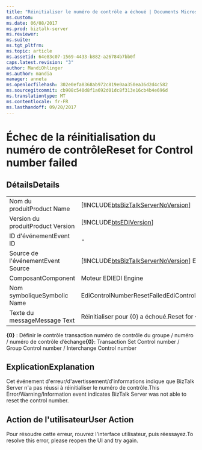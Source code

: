 ```yaml
---
title: "Réinitialiser le numéro de contrôle a échoué | Documents Microsoft"
ms.custom: 
ms.date: 06/08/2017
ms.prod: biztalk-server
ms.reviewer: 
ms.suite: 
ms.tgt_pltfrm: 
ms.topic: article
ms.assetid: 64e83c07-1569-4433-b882-a26784b7bb0f
caps.latest.revision: "3"
author: MandiOhlinger
ms.author: mandia
manager: anneta
ms.openlocfilehash: 302e0efa8368ab972c819e0aa350ea36d2d4c582
ms.sourcegitcommit: cb908c540d8f1a692d01dc8f313e16cb4b4e696d
ms.translationtype: MT
ms.contentlocale: fr-FR
ms.lasthandoff: 09/20/2017
---
```

# <a name="reset-for-control-number-failed"></a><span data-ttu-id="d6fdb-102">Échec de la réinitialisation du numéro de contrôle</span><span class="sxs-lookup"><span data-stu-id="d6fdb-102">Reset for Control number failed</span></span>
## <a name="details"></a><span data-ttu-id="d6fdb-103">Détails</span><span class="sxs-lookup"><span data-stu-id="d6fdb-103">Details</span></span>  
  
|||  
|-|-|  
|<span data-ttu-id="d6fdb-104">Nom du produit</span><span class="sxs-lookup"><span data-stu-id="d6fdb-104">Product Name</span></span>|[!INCLUDE[btsBizTalkServerNoVersion](../includes/btsbiztalkservernoversion-md.md)]|  
|<span data-ttu-id="d6fdb-105">Version du produit</span><span class="sxs-lookup"><span data-stu-id="d6fdb-105">Product Version</span></span>|[!INCLUDE[btsEDIVersion](../includes/btsediversion-md.md)]|  
|<span data-ttu-id="d6fdb-106">ID d'événement</span><span class="sxs-lookup"><span data-stu-id="d6fdb-106">Event ID</span></span>|-|  
|<span data-ttu-id="d6fdb-107">Source de l'événement</span><span class="sxs-lookup"><span data-stu-id="d6fdb-107">Event Source</span></span>|[!INCLUDE[btsBizTalkServerNoVersion](../includes/btsbiztalkservernoversion-md.md)]<span data-ttu-id="d6fdb-108"> EDI</span><span class="sxs-lookup"><span data-stu-id="d6fdb-108"> EDI</span></span>|  
|<span data-ttu-id="d6fdb-109">Composant</span><span class="sxs-lookup"><span data-stu-id="d6fdb-109">Component</span></span>|<span data-ttu-id="d6fdb-110">Moteur EDI</span><span class="sxs-lookup"><span data-stu-id="d6fdb-110">EDI Engine</span></span>|  
|<span data-ttu-id="d6fdb-111">Nom symbolique</span><span class="sxs-lookup"><span data-stu-id="d6fdb-111">Symbolic Name</span></span>|<span data-ttu-id="d6fdb-112">EdiControlNumberResetFailed</span><span class="sxs-lookup"><span data-stu-id="d6fdb-112">EdiControlNumberResetFailed</span></span>|  
|<span data-ttu-id="d6fdb-113">Texte du message</span><span class="sxs-lookup"><span data-stu-id="d6fdb-113">Message Text</span></span>|<span data-ttu-id="d6fdb-114">Réinitialiser pour {0} a échoué.</span><span class="sxs-lookup"><span data-stu-id="d6fdb-114">Reset for {0} failed.</span></span>|  
  
 <span data-ttu-id="d6fdb-115">**{0}** : Définir le contrôle transaction numéro de contrôle du groupe / numéro / numéro de contrôle d’échange</span><span class="sxs-lookup"><span data-stu-id="d6fdb-115">**{0}**: Transaction Set Control number / Group Control number / Interchange Control number</span></span>  
  
## <a name="explanation"></a><span data-ttu-id="d6fdb-116">Explication</span><span class="sxs-lookup"><span data-stu-id="d6fdb-116">Explanation</span></span>  
 <span data-ttu-id="d6fdb-117">Cet événement d'erreur/d'avertissement/d'informations indique que BizTalk Server n'a pas réussi à réinitialiser le numéro de contrôle.</span><span class="sxs-lookup"><span data-stu-id="d6fdb-117">This Error/Warning/Information event indicates BizTalk Server was not able to reset the control number.</span></span>  
  
## <a name="user-action"></a><span data-ttu-id="d6fdb-118">Action de l'utilisateur</span><span class="sxs-lookup"><span data-stu-id="d6fdb-118">User Action</span></span>  
 <span data-ttu-id="d6fdb-119">Pour résoudre cette erreur, rouvrez l'interface utilisateur, puis réessayez.</span><span class="sxs-lookup"><span data-stu-id="d6fdb-119">To resolve this error, please reopen the UI and try again.</span></span>